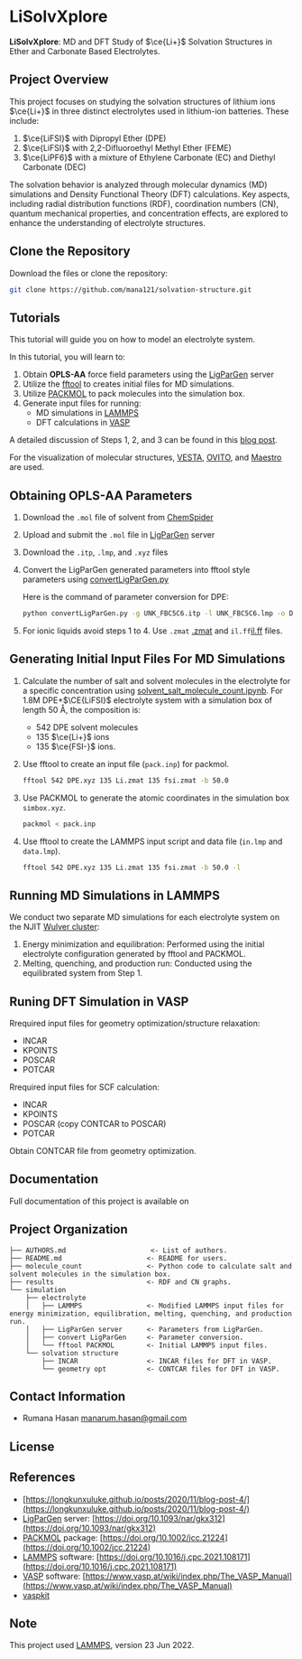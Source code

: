 # LiSolvXplore

**LiSolvXplore**: MD and DFT Study of $\ce{Li+}$ Solvation Structures in Ether and Carbonate Based Electrolytes.

## Project Overview

This project focuses on studying the solvation structures of lithium ions $\ce{Li+}$ in three distinct electrolytes used in lithium-ion batteries. These include: 

1. $\ce{LiFSI}$ with Dipropyl Ether (DPE)
2. $\ce{LiFSI}$ with 2,2-Difluoroethyl Methyl Ether (FEME)
3. $\ce{LiPF6}$ with a mixture of Ethylene Carbonate (EC) and Diethyl Carbonate (DEC)
   
The solvation behavior is analyzed through molecular dynamics (MD) simulations and Density Functional Theory (DFT) calculations. Key aspects, including radial distribution functions (RDF), coordination numbers (CN), quantum mechanical properties, and concentration effects, are explored to enhance the understanding of electrolyte structures.

## Clone the Repository

Download the files or clone the repository:

```bash
git clone https://github.com/mana121/solvation-structure.git
```

## Tutorials

This tutorial will guide you on how to model an electrolyte system.

In this tutorial, you will learn to:

1. Obtain **OPLS-AA** force field parameters using the [LigParGen](https://traken.chem.yale.edu/ligpargen/) server
2. Utilize the [fftool](https://github.com/paduagroup/fftool) to creates initial files for MD simulations.
3. Utilize [PACKMOL](https://m3g.github.io/packmol/) to pack molecules into the simulation box.
4. Generate input files for running:
   - MD simulations in [LAMMPS](https://lammps.org/#gsc.tab=0)
   - DFT calculations in [VASP](https://www.vasp.at)
  
A detailed discussion of Steps 1, 2, and 3 can be found in this [blog post](https://longkunxuluke.github.io/posts/2020/11/blog-post-4/).

For the visualization of molecular structures, [VESTA](https://jp-minerals.org/vesta/en/), [OVITO](https://www.ovito.org), and [Maestro](https://www.schrodinger.com/platform/products/maestro/) are used.

## Obtaining **OPLS-AA** Parameters

1. Download the `.mol` file of solvent from [ChemSpider](https://www.chemspider.com/Chemical-Structure.7030.html)
2. Upload and submit the `.mol` file in [LigParGen](https://traken.chem.yale.edu/ligpargen/) server
3. Download the `.itp`, `.lmp`, and `.xyz` files
4. Convert the LigParGen generated parameters into fftool style parameters using [convertLigParGen.py](https://github.com/mccg-pas/group-wiki/tree/master/Scripts/ILMD)

   Here is the command of parameter conversion for DPE:
   
   ```bash
   python convertLigParGen.py -g UNK_FBC5C6.itp -l UNK_FBC5C6.lmp -o DPE.ff
   ```
5. For ionic liquids avoid steps 1 to 4. Use `.zmat` [.zmat](https://github.com/paduagroup/clandp) and `il.ff`[il.ff](https://github.com/paduagroup/clandp) files.

## Generating Initial Input Files For MD Simulations

1. Calculate the number of salt and solvent molecules in the electrolyte for a specific concentration using [solvent_salt_molecule_count.ipynb](https://github.com/mana121/solvation-structure/blob/main/molecule_count/solvent_salt_molecule_count.ipynb). For 1.8M DPE+$\CE{LiFSI}$ electrolyte system with a simulation box of length 50 Å, the composition is:
   * 542 DPE solvent molecules
   * 135 $\ce{Li+}$ ions
   * 135 $\ce{FSI-}$ ions.
     
3. Use fftool to create an input file (`pack.inp`) for packmol. 

   ```bash
   fftool 542 DPE.xyz 135 Li.zmat 135 fsi.zmat -b 50.0  
   ```
4. Use PACKMOL to generate the atomic coordinates in the simulation box `simbox.xyz`.

   ```bash
   packmol < pack.inp      
   ```

5. Use fftool to create the LAMMPS input script and data file (`in.lmp` and `data.lmp`).

   ```bash
   fftool 542 DPE.xyz 135 Li.zmat 135 fsi.zmat -b 50.0 -l
   ```

## Running MD Simulations in LAMMPS

   We conduct two separate MD simulations for each electrolyte system on the NJIT [Wulver cluster](https://arcs-njit-edu.github.io/Docs/clusters/wulver/):

   1. Energy minimization and equilibration: Performed using the initial electrolyte configuration generated by fftool and PACKMOL.
   2. Melting, quenching, and production run: Conducted using the equilibrated system from Step 1.

## Runing DFT Simulation in VASP

Rrequired input files for geometry optimization/structure relaxation:

  - INCAR
  - KPOINTS
  - POSCAR
  - POTCAR

Rrequired input files for SCF calculation:

  - INCAR
  - KPOINTS
  - POSCAR (copy CONTCAR to POSCAR)
  - POTCAR

Obtain CONTCAR file from geometry optimization.

## Documentation

Full documentation of this project is available on 

## Project Organization


```
├── AUTHORS.md                     <- List of authors.
├── README.md                     <- README for users.
├── molecule_count                <- Python code to calculate salt and solvent molecules in the simulation box.
├── results                       <- RDF and CN graphs.
└── simulation
    ├── electrolyte
    │   ├── LAMMPS                <- Modified LAMMPS input files for energy minimization, equilibration, melting, quenching, and production run.
    │   ├── LigParGen server      <- Parameters from LigParGen.
    │   ├── convert LigParGen     <- Parameter conversion.
    │   └── fftool PACKMOL        <- Initial LAMMPS input files.
    └── solvation structure
        ├── INCAR                 <- INCAR files for DFT in VASP.
        └── geometry opt          <- CONTCAR files for DFT in VASP.
```


## Contact Information

- Rumana Hasan [manarum.hasan@gmail.com](manarum.hasan@gmail.com)

## License



## References

- [https://longkunxuluke.github.io/posts/2020/11/blog-post-4/](https://longkunxuluke.github.io/posts/2020/11/blog-post-4/)
- [LigParGen](https://traken.chem.yale.edu/ligpargen/) server: [https://doi.org/10.1093/nar/gkx312](https://doi.org/10.1093/nar/gkx312)
- [PACKMOL](https://m3g.github.io/packmol/) package: [https://doi.org/10.1002/jcc.21224](https://doi.org/10.1002/jcc.21224)
- [LAMMPS](https://lammps.org/#gsc.tab=0) software: [https://doi.org/10.1016/j.cpc.2021.108171](https://doi.org/10.1016/j.cpc.2021.108171)
- [VASP](https://www.vasp.at) software: [https://www.vasp.at/wiki/index.php/The_VASP_Manual](https://www.vasp.at/wiki/index.php/The_VASP_Manual)
- [vaspkit](https://vaspkit.com)

## Note

This project used [LAMMPS](https://lammps.org/#gsc.tab=0), version 23 Jun 2022.
